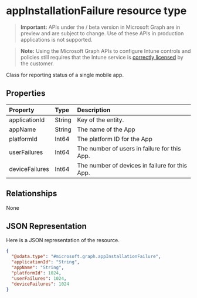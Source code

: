 ﻿# appInstallationFailure resource type

> **Important:** APIs under the / beta version in Microsoft Graph are in preview and are subject to change. Use of these APIs in production applications is not supported.

> **Note:** Using the Microsoft Graph APIs to configure Intune controls and policies still requires that the Intune service is [correctly licensed](https://go.microsoft.com/fwlink/?linkid=839381) by the customer.

Class for reporting status of a single mobile app.
## Properties
|Property|Type|Description|
|:---|:---|:---|
|applicationId|String|Key of the entity.|
|appName|String|The name of the App|
|platformId|Int64|The platform ID for the App|
|userFailures|Int64|The number of users in failure for this App.|
|deviceFailures|Int64|The number of devices in failure for this App.|

## Relationships
None
## JSON Representation
Here is a JSON representation of the resource.
<!-- {
  "blockType": "resource",
  "keyProperty": "id",
  "@odata.type": "microsoft.graph.appInstallationFailure"
}
-->
``` json
{
  "@odata.type": "#microsoft.graph.appInstallationFailure",
  "applicationId": "String",
  "appName": "String",
  "platformId": 1024,
  "userFailures": 1024,
  "deviceFailures": 1024
}
```



